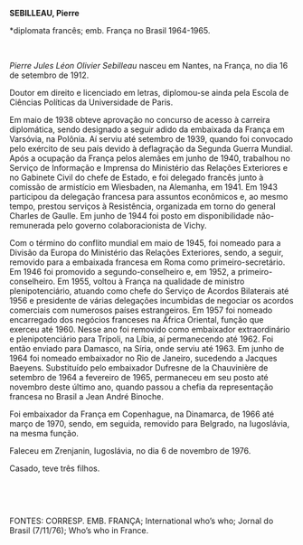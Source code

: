 **SEBILLEAU, Pierre**

\*diplomata francês; emb. França no Brasil 1964-1965.

 

*Pierre Jules Léon Olivier Sebilleau* nasceu em Nantes, na França, no
dia 16 de setembro de 1912.

Doutor em direito e licenciado em letras, diplomou-se ainda pela Escola
de Ciências Políticas da Universidade de Paris.

Em maio de 1938 obteve aprovação no concurso de acesso à carreira
diplomática, sendo designado a seguir adido da embaixada da França em
Varsóvia, na Polônia. Aí serviu até setembro de 1939, quando foi
convocado pelo exército de seu país devido à deflagração da Segunda
Guerra Mundial. Após a ocupação da França pelos alemães em junho de
1940, trabalhou no Serviço de Informação e Imprensa do Ministério das
Relações Exteriores e no Gabinete Civil do chefe de Estado, e foi
delegado francês junto à comissão de armistício em Wiesbaden, na
Alemanha, em 1941. Em 1943 participou da delegação francesa para
assuntos econômicos e, ao mesmo tempo, prestou serviços à Resistência,
organizada em torno do general Charles de Gaulle. Em junho de 1944 foi
posto em disponibilidade não-remunerada pelo governo colaboracionista de
Vichy.

Com o término do conflito mundial em maio de 1945, foi nomeado para a
Divisão da Europa do Ministério das Relações Exteriores, sendo, a
seguir, removido para a embaixada francesa em Roma como
primeiro-secretário. Em 1946 foi promovido a segundo-conselheiro e, em
1952, a primeiro-conselheiro. Em 1955, voltou à França na qualidade de
ministro plenipotenciário, atuando como chefe do Serviço de Acordos
Bilaterais até 1956 e presidente de várias delegações incumbidas de
negociar os acordos comerciais com numerosos países estrangeiros. Em
1957 foi nomeado encarregado dos negócios franceses na África Oriental,
função que exerceu até 1960. Nesse ano foi removido como embaixador
extraordinário e plenipotenciário para Trípoli, na Líbia, aí
permanecendo até 1962. Foi então enviado para Damasco, na Síria, onde
serviu até 1963. Em junho de 1964 foi nomeado embaixador no Rio de
Janeiro, sucedendo a Jacques Baeyens. Substituído pelo embaixador
Dufresne de la Chauvinière de setembro de 1964 a fevereiro de 1965,
permaneceu em seu posto até novembro deste último ano, quando passou a
chefia da representação francesa no Brasil a Jean André Binoche.

Foi embaixador da França em Copenhague, na Dinamarca, de 1966 até março
de 1970, sendo, em seguida, removido para Belgrado, na Iugoslávia, na
mesma função.

Faleceu em Zrenjanin, Iugoslávia, no dia 6 de novembro de 1976.

Casado, teve três filhos.

 

 

FONTES: CORRESP. EMB. FRANÇA; International who’s who; Jornal do Brasil
(7/11/76); Who’s who in France.

 

